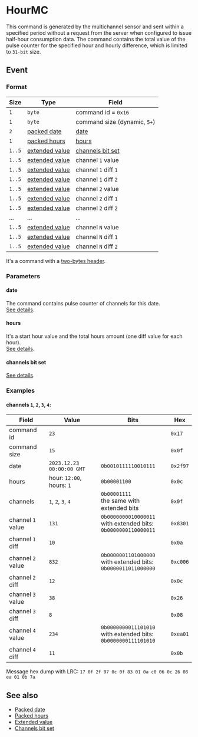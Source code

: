 # HourMC

This command is generated by the multichannel sensor and sent within a specified period without a request from the server when configured to issue half-hour consumption data.
The command contains the total value of the pulse counter for the specified hour and hourly difference, which is limited to `31-bit` size.


## Event

### Format

| Size   | Type                                            | Field                                               |
| ------ | ----------------------------------------------- | --------------------------------------------------- |
| `1`    | `byte`                                          | command id = `0x16`                                 |
| `1`    | `byte`                                          | command size (dynamic, `5+`)                        |
| `2`    | [packed date](../../types.md#packed-date)       | [date](#date)                                       |
| `1`    | [packed hours](../../types.md#packed-hours)     | [hours](#hours)                                     |
| `1..5` | [extended value](../../types.md#extended-value) | [channels bit set](../../types.md#channels-bit-set) |
| `1..5` | [extended value](../../types.md#extended-value) | channel `1` value                                   |
| `1..5` | [extended value](../../types.md#extended-value) | channel `1` diff `1`                                |
| `1..5` | [extended value](../../types.md#extended-value) | channel `1` diff `2`                                |
| `1..5` | [extended value](../../types.md#extended-value) | channel `2` value                                   |
| `1..5` | [extended value](../../types.md#extended-value) | channel `2` diff `1`                                |
| `1..5` | [extended value](../../types.md#extended-value) | channel `2` diff `2`                                |
| ...    | ...                                             | ...                                                 |
| `1..5` | [extended value](../../types.md#extended-value) | channel `N` value                                   |
| `1..5` | [extended value](../../types.md#extended-value) | channel `N` diff `1`                                |
| `1..5` | [extended value](../../types.md#extended-value) | channel `N` diff `2`                                |

It's a command with a [two-bytes header](../message.md#command-with-a-two-bytes-header).

### Parameters

#### **date**

The command contains pulse counter of channels for this date.
<br>
[See details](../../types.md#packed-date).

#### **hours**

It's a start hour value and the total hours amount (one diff value for each hour).
<br>
[See details](../../types.md#packed-hours).

#### **channels bit set**

[See details](../../types.md#channels-bit-set).

### Examples

#### channels `1`, `2`, `3`, `4`:

| Field             | Value                     | Bits                                                                    | Hex      |
| ----------------- | ------------------------- | ----------------------------------------------------------------------- | -------- |
| command id        | `23`                      |                                                                         | `0x17`   |
| command size      | `15`                      |                                                                         | `0x0f`   |
| date              | `2023.12.23 00:00:00 GMT` | `0b0010111110010111`                                                    | `0x2f97` |
| hours             | hour: `12:00`, hours: `1` | `0b00001100`                                                            | `0x0c`   |
| channels          | `1`, `2`, `3`, `4`        | `0b00001111` <br> the same with extended bits                           | `0x0f`   |
| channel `1` value | `131`                     | `0b0000000010000011` <br> with extended bits: <br> `0b0000000110000011` | `0x8301` |
| channel `1` diff  | `10`                      |                                                                         | `0x0a`   |
| channel `2` value | `832`                     | `0b0000001101000000` <br> with extended bits: <br> `0b0000011011000000` | `0xc006` |
| channel `2` diff  | `12`                      |                                                                         | `0x0c`   |
| channel `3` value | `38`                      |                                                                         | `0x26`   |
| channel `3` diff  | `8`                       |                                                                         | `0x08`   |
| channel `4` value | `234`                     | `0b0000000011101010` <br> with extended bits: <br> `0b0000000111101010` | `0xea01` |
| channel `4` diff  | `11`                      |                                                                         | `0x0b`   |

Message hex dump with LRC: `17 0f 2f 97 0c 0f 83 01 0a c0 06 0c 26 08 ea 01 0b 7a`


## See also

* [Packed date](../../types.md#packed-date)
* [Packed hours](../../types.md#packed-hours)
* [Extended value](../../types.md#extended-value)
* [Channels bit set](../../types.md#channels-bit-set)
